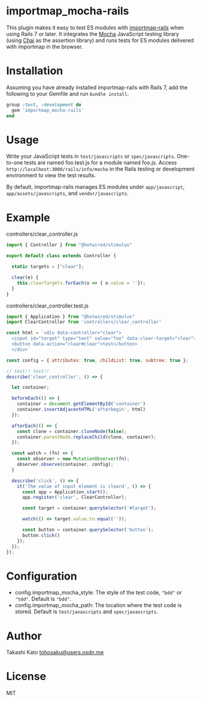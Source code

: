 # importmap_mocha-rails

This plugin makes it easy to test ES modules with [importmap-rails](https://github.com/rails/importmap-rails) when using Rails 7 or later. It integrates the [Mocha](https://mochajs.org/) JavaScript testing library (using [Chai](https://www.chaijs.com/) as the assertion library) and runs tests for ES modules delivered with importmap in the browser.

# Installation

Assuming you have already installed importmap-rails with Rails 7, add the following to your Gemfile and run `bundle install`.

```ruby
group :test, :development do
  gem 'importmap_mocha-rails'
end
```

# Usage

Write your JavaScript tests in `test/javascripts` or `spec/javascripts`. One-to-one tests are named foo.test.js for a module named foo.js. Access `http://localhost:3000/rails/info/mocha` in the Rails testing or development environment to view the test results.

By default, importmap-rails manages ES modules under `app/javascript`, `app/assets/javascripts`, and `vendor/javascripts`.

# Example

controllers/clear_controller.js

```javascript
import { Controller } from "@hotwired/stimulus"

export default class extends Controller {

  static targets = ["clear"];

  clear(e) {
    this.clearTargets.forEach(o => { o.value = ''});
  }
}
```

controllers/clear_controller.test.js

```javascript
import { Application } from "@hotwired/stimulus"
import ClearController from 'controllers/clear_controller'

const html = `<div data-controller="clear">
  <input id="target" type="text" value="foo" data-clear-target="clear">
  <button data-action="clear#clear">test</button>
  </div>`

const config = { attributes: true, childList: true, subtree: true };

// test!! test!!
describe('clear_controller', () => {

  let container;

  beforeEach(() => {
    container = document.getElementById('container')
    container.insertAdjacentHTML('afterbegin', html)
  });

  afterEach(() => {
    const clone = container.cloneNode(false);
    container.parentNode.replaceChild(clone, container);
  });

  const watch = (fn) => {
    const observer = new MutationObserver(fn);
    observer.observe(container, config);
  }

  describe('click', () => {
    it('The value of input element is cleard', () => {
      const app = Application.start();
      app.register('clear', ClearController);

      const target = container.querySelector('#target');

      watch(() => target.value.to.equal(''));

      const button = container.querySelector('button');
      button.click()
    });
  });
});

```

# Configuration

* config.importmap_mocha_style: The style of the test code, `"bdd"` or `"tdd"`. Default is `"bdd"`.
* config.importmap_mocha_path: The location where the test code is stored. Default is `test/javascripts` and `spec/javascripts`.

# Author

Takashi Kato tohosaku@users.osdn.me

# License

MIT
